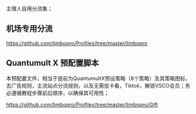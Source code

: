 主理人自用分流集；

## 机场专用分流
https://github.com/limbopro/Profiles/tree/master/limbopro

## Quantumult X 预配置脚本
本预配置文件，相当于提前为QuantumultX预设策略（8个策略）及其策略图标，去广告规则，主流站点分流规则，以及无需拔卡看，Tiktok，解锁VSCO会员；务必遵循教程步骤前后顺序，以确保其可用性；

https://github.com/limbopro/Profiles/tree/master/limbopro/Gift
